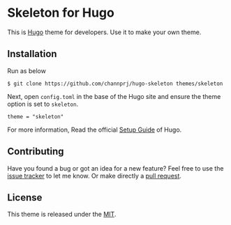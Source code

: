 # Skeleton for Hugo
This is [Hugo](//gohugo.io/) theme for developers. Use it to make your own theme.


## Installation
Run as below

```
$ git clone https://github.com/channprj/hugo-skeleton themes/skeleton
```

Next, open `config.toml` in the base of the Hugo site and ensure the theme option is set to `skeleton`.

```
theme = "skeleton"
```

For more information, Read the official [Setup Guide](https://gohugo.io/overview/installing/) of Hugo.

## Contributing
Have you found a bug or got an idea for a new feature? Feel free to use the [issue tracker](https://github.com/channprj/hugo-skeleton/issues) to let me know. Or make directly a [pull request](https://github.com/channprj/hugo-skeleton/pulls).

## License

This theme is released under the [MIT](https://github.com/channprj/hugo-skeleton/blob/master/LICENSE).
